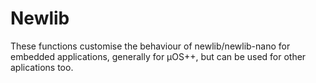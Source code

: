 # Newlib

These functions customise the behaviour of newlib/newlib-nano for 
embedded applications, generally for µOS++, but can be used for other
aplications too.
